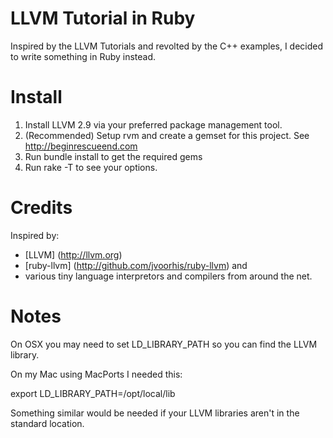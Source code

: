 # LLVM Tutorial in Ruby

Inspired by the LLVM Tutorials and revolted by the C++ examples, I
decided to write something in Ruby instead.

# Install

1. Install LLVM 2.9 via your preferred package management tool.
2. (Recommended) Setup rvm and create a gemset for this project. See http://beginrescueend.com
3. Run bundle install to get the required gems
4. Run rake -T to see your options.

# Credits
Inspired by:
 * [LLVM] (http://llvm.org)
 * [ruby-llvm] (http://github.com/jvoorhis/ruby-llvm) and
 * various tiny language interpretors and compilers from around the net.

# Notes
On OSX you may need to set LD_LIBRARY_PATH so you can find the LLVM
library.

On my Mac using MacPorts I needed this:

export LD_LIBRARY_PATH=/opt/local/lib

Something similar would be needed if your LLVM libraries aren't in the
standard location.
